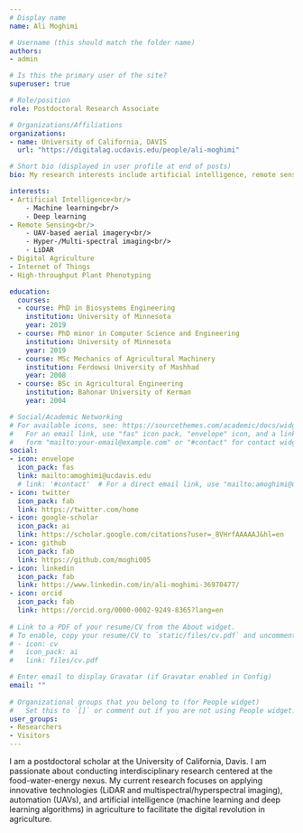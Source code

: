 ```yaml
---
# Display name
name: Ali Moghimi

# Username (this should match the folder name)
authors:
- admin

# Is this the primary user of the site?
superuser: true

# Role/position
role: Postdoctoral Research Associate

# Organizations/Affiliations
organizations:
- name: University of California, DAVIS
  url: "https://digitalag.ucdavis.edu/people/ali-moghimi"

# Short bio (displayed in user profile at end of posts)
bio: My research interests include artificial intelligence, remote sensing.

interests:
- Artificial Intelligence<br/>
    - Machine learning<br/>
    - Deep learning
- Remote Sensing<br/>
    - UAV-based aerial imagery<br/>
    - Hyper-/Multi-spectral imaging<br/>
    - LiDAR
- Digital Agriculture
- Internet of Things
- High-throughput Plant Phenotyping

education:
  courses:
  - course: PhD in Biosystems Engineering
    institution: University of Minnesota
    year: 2019
  - course: PhD minor in Computer Science and Engineering
    institution: University of Minnesota
    year: 2019
  - course: MSc Mechanics of Agricultural Machinery
    institution: Ferdowsi University of Mashhad 
    year: 2008
  - course: BSc in Agricultural Engineering
    institution: Bahonar University of Kerman 
    year: 2004

# Social/Academic Networking
# For available icons, see: https://sourcethemes.com/academic/docs/widgets/#icons
#   For an email link, use "fas" icon pack, "envelope" icon, and a link in the
#   form "mailto:your-email@example.com" or "#contact" for contact widget.
social:
- icon: envelope
  icon_pack: fas
  link: mailto:amoghimi@ucdavis.edu
  # link: '#contact'  # For a direct email link, use "mailto:amoghimi@ucdavis.edu".
- icon: twitter
  icon_pack: fab
  link: https://twitter.com/home
- icon: google-scholar
  icon_pack: ai
  link: https://scholar.google.com/citations?user=_8VHrfAAAAAJ&hl=en
- icon: github
  icon_pack: fab
  link: https://github.com/moghi005
- icon: linkedin
  icon_pack: fab
  link: https://www.linkedin.com/in/ali-moghimi-36970477/
- icon: orcid
  icon_pack: fab
  link: https://orcid.org/0000-0002-9249-8365?lang=en
  
# Link to a PDF of your resume/CV from the About widget.
# To enable, copy your resume/CV to `static/files/cv.pdf` and uncomment the lines below.  
# - icon: cv
#   icon_pack: ai
#   link: files/cv.pdf

# Enter email to display Gravatar (if Gravatar enabled in Config)
email: ""
  
# Organizational groups that you belong to (for People widget)
#   Set this to `[]` or comment out if you are not using People widget.  
user_groups:
- Researchers
- Visitors
---
```


I am a postdoctoral scholar at the University of California, Davis. I am passionate about conducting interdisciplinary research centered at the food-water-energy nexus. My current research focuses on applying innovative technologies (LiDAR and multispectral/hyperspectral imaging), automation (UAVs), and artificial intelligence (machine learning and deep learning algorithms) in agriculture to facilitate the digital revolution in agriculture.


